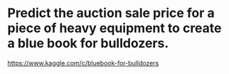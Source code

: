 # Predict the auction sale price for a piece of heavy equipment to create a blue book for bulldozers.

https://www.kaggle.com/c/bluebook-for-bulldozers
